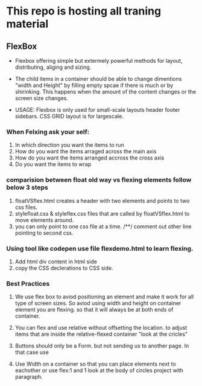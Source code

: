 # This repo is hosting all traning material 

## FlexBox
   - Flexbox offering simple but extermely powerful methods for layout, distributing, aliging and sizing. 
   - The child items in a container should be able to change dimentions "width and Height" by filling empty spcae if there is much or by shirinking. This happens when the amount of the content changes or the screen size changes. 
   
   - USAGE: Flexbox is only used for small-scale layouts header footer sidebars. CSS GRID layout is for largescale. 

### When Felxing ask your self: 
 1) In which direction you want the items to run
 2) How do you want the items arraged across the main axis
 3) How do you want the items arranged accross the cross axis
 4) Do you want the items to wrap
 
###  comparision between float old way vs flexing elements follow below 3 steps
1) floatVSflex.html creates a header with two elements and points to two css files.
2) stylefloat.css & styleflex.css files that are called by floatVSflex.html to move elements around.
3) you can only point to one css file at a time. /**/ comment out other line pointing to second css.

### Using tool like codepen use file flexdemo.html to learn flexing.
1) Add html div content in html side
3) copy the CSS declerations to CSS side.

### Best Practices
1) We use flex box to aviod positioning an element and make it work for all type of screen sizes. So aviod using width and height on container element you are flexing. so that it will always be at both ends of container. 

2) You can flex and use relative without offsetting the location. to adjust items that are inside the relative-flexed container "look at the cricles"

3) Buttons should only be a Form. but not sending us to another page. In that case use <a> 
  
4) Use Width on a container so that you can place elements next to eachother or use flex:1 and 1 look at the body of circles project with paragraph. 
